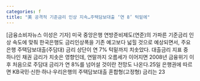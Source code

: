 ```yaml
---
categories: f
title: "美 공격적 기준금리 인상 지속…주택담보대출 ‘연 8’ 턱밑에"
---
```

[금융소비자뉴스 이성은 기자] 미국 중앙은행 연방준비제도(연준)의 가파른 기준금리 인상 속도에 맞춰 한국은행도 금리인상폭을 기존 예고보다 넓힐 것으로 예상되면서, 주요 은행 주택담보대출(주담대) 금리 상단이 연 7% 턱밑까지 치솟았다. 대출금리 지표 중 하나인 채권 금리가 치솟은 영향인데, 연말까지 오름세가 이어지면 2008년 금융위기 이후 처음으로 주담대 금리가 연 8%를 넘어설 것이란 전망도 나온다.25일 은행권에 따르면 KB국민&middot;신한&middot;하나&middot;우리은행의 주택담보대출 혼합형(고정형) 금리는 23